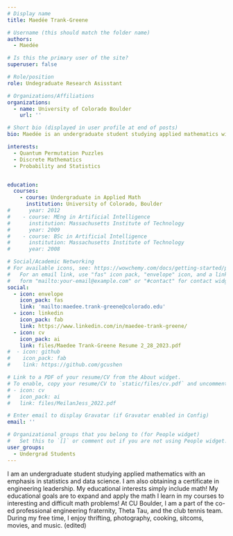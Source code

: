 ```yaml
---
# Display name
title: Maedée Trank-Greene

# Username (this should match the folder name)
authors:
  - Maedée

# Is this the primary user of the site?
superuser: false

# Role/position
role: Undegraduate Research Asisstant

# Organizations/Affiliations
organizations:
  - name: University of Colorado Boulder
    url: ''

# Short bio (displayed in user profile at end of posts)
bio: Maedée is an undergraduate student studying applied mathematics with an emphasis in statistics and data science. She is also obtaining a certificate in engineering leadership.

interests:
  - Quantum Permutation Puzzles
  - Discrete Mathematics   
  - Probability and Statistics 


education:
  courses:
    - course: Undergraduate in Applied Math
      institution: University of Colorado, Boulder
#      year: 2012
#    - course: MEng in Artificial Intelligence
#      institution: Massachusetts Institute of Technology
#      year: 2009
#    - course: BSc in Artificial Intelligence
#      institution: Massachusetts Institute of Technology
#      year: 2008

# Social/Academic Networking
# For available icons, see: https://wowchemy.com/docs/getting-started/page-builder/#icons
#   For an email link, use "fas" icon pack, "envelope" icon, and a link in the
#   form "mailto:your-email@example.com" or "#contact" for contact widget.
social:
  - icon: envelope
    icon_pack: fas
    link: 'mailto:maedee.trank-greene@colorado.edu'
  - icon: linkedin
    icon_pack: fab
    link: https://www.linkedin.com/in/maedee-trank-greene/
  - icon: cv
    icon_pack: ai
    link: files/Maedee Trank-Greene Resume 2_28_2023.pdf
#  - icon: github
#    icon_pack: fab
#    link: https://github.com/gcushen

# Link to a PDF of your resume/CV from the About widget.
# To enable, copy your resume/CV to `static/files/cv.pdf` and uncomment the lines below.
# - icon: cv
#   icon_pack: ai
#   link: files/MeilanJess_2022.pdf

# Enter email to display Gravatar (if Gravatar enabled in Config)
email: ''

# Organizational groups that you belong to (for People widget)
#   Set this to `[]` or comment out if you are not using People widget.
user_groups:
  - Undergrad Students
---
```


I am an undergraduate student studying applied mathematics with an emphasis in statistics and data science. I am also obtaining a certificate in engineering leadership. My educational interests simply include math! My educational goals are to expand and apply the math I learn in my courses to interesting and difficult math problems! At CU Boulder, I am a part of the co-ed professional engineering fraternity, Theta Tau, and the club tennis team. During my free time, I enjoy thrifting, photography, cooking, sitcoms, movies, and music. (edited) 
